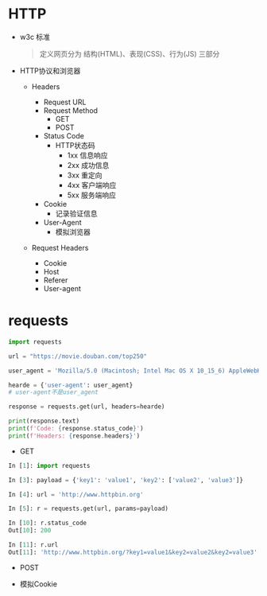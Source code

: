 # HTTP

- w3c 标准

    > 定义网页分为 结构(HTML)、表现(CSS)、行为(JS) 三部分

- HTTP协议和浏览器

    - Headers
        - Request URL
        - Request Method
            - GET
            - POST
        - Status Code
            - HTTP状态码
                - 1xx   信息响应
                - 2xx   成功信息
                - 3xx   重定向
                - 4xx   客户端响应
                - 5xx   服务端响应
        - Cookie
            - 记录验证信息
        - User-Agent
            - 模拟浏览器

    - Request Headers
        - Cookie
        - Host
        - Referer
        - User-agent







# requests 

```python
import requests

url = "https://movie.douban.com/top250"

user_agent = 'Mozilla/5.0 (Macintosh; Intel Mac OS X 10_15_6) AppleWebKit/537.36 (KHTML, like Gecko) Chrome/87.0.4280.67 Safari/537.36'

hearde = {'user-agent': user_agent}
# user-agent不是user_agent

response = requests.get(url, headers=hearde)

print(response.text)
print(f'Code: {response.status_code}')
print(f'Headers: {response.headers}')
```

- GET

```python
In [1]: import requests                                                                                                                                                                        

In [3]: payload = {'key1': 'value1', 'key2': ['value2', 'value3']}                                                                                                                             

In [4]: url = 'http://www.httpbin.org'                                                                                                                                                         

In [5]: r = requests.get(url, params=payload)    

In [10]: r.status_code                                                                                                                                                                         
Out[10]: 200

In [11]: r.url                                                                                                                                                                                 
Out[11]: 'http://www.httpbin.org/?key1=value1&key2=value2&key2=value3'
```

- POST

    

- 模拟Cookie

